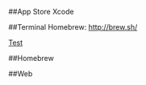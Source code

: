 ##App Store
Xcode


##Terminal
Homebrew:  http://brew.sh/

<a href="http://www.google.com" target="_blank">Test</a>


##Homebrew

##Web
